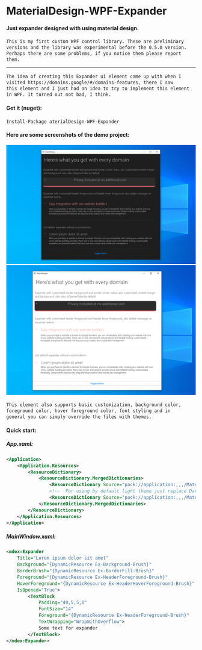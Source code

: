 # MaterialDesign-WPF-Expander
#### Just expander designed with using material design.

```
This is my first custom WPF control library. These are preliminary
versions and the library was experimental before the 0.5.0 version.
Perhaps there are some problems, if you notice them please report them.
```
---
```
The idea of creating this Expander ui element came up with when I
visited https://domains.google/#/domains-features, there I saw
this element and I just had an idea to try to implement this element
in WPF. It turned out not bad, I think.
```

#### Get it (nuget):
```
Install-Package aterialDesign-WPF-Expander
```

#### Here are some screenshots of the demo project:

![](.github/MEDIA/DarkThemeDemo.png "Dark theme demo screenshot")
![](.github/MEDIA/LightThemeDemo.png "Light theme demo screenshot")

```
This element also supports basic customization, background color,
foreground color, hover foreground color, font styling and in
general you can simply override the files with themes.
```

#### Quick start:

##### App.xaml:

```xml
<Application>
    <Application.Resources>
        <ResourceDictionary>
            <ResourceDictionary.MergedDictionaries>
                <ResourceDictionary Source="pack://application:,,,/MaterialDesign-WPF-Expander;component/Resources/Icons/Icons.xaml" />
                <!--  For using by default light theme just replace DarkDictionary.xaml on LightDictionary.xaml  -->
                <ResourceDictionary Source="pack://application:,,,/MaterialDesign-WPF-Expander;component/Themes/DarkDictionary.xaml" />
            </ResourceDictionary.MergedDictionaries>
        </ResourceDictionary>
    </Application.Resources>
</Application>
```

##### MainWindow.xaml:

```xml
<mdex:Expander
    Title="Lorem ipsum dolor sit amet"
    Background="{DynamicResource Ex-Background-Brush}"
    BorderBrush="{DynamicResource Ex-BorderFill-Brush}"
    Foreground="{DynamicResource Ex-HeaderForeground-Brush}"
    HoverForeground="{DynamicResource Ex-HeaderHoverForeground-Brush}"
    IsOpened="True">
        <TextBlock
            Padding="40,5,5,0"
            FontSize="14"
            Foreground="{DynamicResource Ex-HeaderForeground-Brush}"
            TextWrapping="WrapWithOverflow">
            Some text for expander
        </TextBlock>
</mdex:Expander>
```